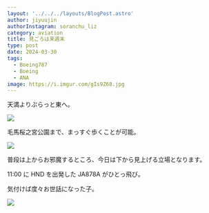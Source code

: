 ```yaml
---
layout: '../../../layouts/BlogPost.astro'
author: jiyuujin
authorInstagram: soranchu_liz
category: aviation
title: 見ごろは来週末
type: post
date: 2024-03-30
tags:
  - Boeing787
  - Boeing
  - ANA
image: https://i.imgur.com/gIs9Z68.jpg
---
```


天満よりぷらっと東へ。

![](/assets/img/20240330/KTV.JPG)

毛馬桜之宮公園まで、まっすぐ歩くことが可能。

![](/assets/img/20240330/O-kawa.JPG)

普段は上からお邪魔するところ、今日は下から見上げる立場となります。

11:00 に HND を出発した JA878A がひとっ飛び。

気付けば度々お世話になった子。

![](/assets/img/20240330/JA878A.JPG)
